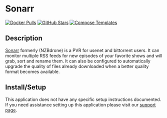 # Sonarr

[![Docker Pulls](https://img.shields.io/docker/pulls/linuxserver/sonarr?style=flat-square&color=607D8B&label=docker%20pulls&logo=docker)](https://hub.docker.com/r/linuxserver/sonarr)
[![GitHub Stars](https://img.shields.io/github/stars/linuxserver/docker-sonarr?style=flat-square&color=607D8B&label=github%20stars&logo=github)](https://github.com/linuxserver/docker-sonarr)
[![Compose Templates](https://img.shields.io/static/v1?style=flat-square&color=607D8B&label=compose&message=templates)](https://github.com/GhostWriters/DockSTARTer/tree/master/compose/.apps/sonarr)

## Description

[Sonarr](https://sonarr.tv/) formerly (NZBdrone) is a PVR for usenet and
bittorrent users. It can monitor multiple RSS feeds for new episodes of your
favorite shows and will grab, sort and rename them. It can also be configured to
automatically upgrade the quality of files already downloaded when a better
quality format becomes available.

## Install/Setup

This application does not have any specific setup instructions documented. If
you need assistance setting up this application please visit our
[support page](https://dockstarter.com/basics/support/).
